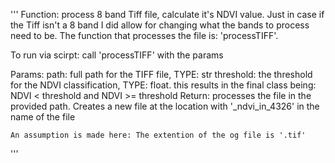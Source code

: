 '''
Function: 
process 8 band Tiff file, calculate it's NDVI value.
Just in case if the Tiff isn't a 8 band I did allow for changing 
what the bands to process need to be.
The function that processes the file is: 'processTIFF'.

To run via scirpt: call 'processTIFF' with the params

Params:
    path: full path for the TIFF file, TYPE: str
    threshold: the threshold for the NDVI classification, TYPE: float.
        this results in the final class being:
        NDVI < threshold and NDVI >= threshold
Return:
    processes the file in the provided path. Creates a new file at the
    location with '_ndvi_in_4326' in the name of the file

    An assumption is made here: The extention of the og file is '.tif'
'''
